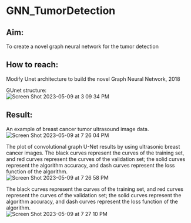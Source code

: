 # GNN_TumorDetection
## Aim: 
To create a novel graph neural network for the tumor detection

## How to reach: 
Modify Unet architecture to build the novel Graph Neural Network, 2018

GUnet structure:  
![Screen Shot 2023-05-09 at 3 09 34 PM](https://github.com/btbbtzhang/GNN_TumorDetection/assets/34163897/581324d7-be17-4e38-a96d-319814312d9c)

## Result:
An example of breast cancer tumor ultrasound image data.  
![Screen Shot 2023-05-09 at 7 26 04 PM](https://github.com/btbbtzhang/GNN_TumorDetection/assets/34163897/b76dd9d7-1ba5-489b-b041-5882df982a4f)

The plot of convolutional graph U-Net results by using ultrasonic breast cancer images. The black curves represent the curves of the training set, and red curves represent the curves of the validation set; the solid curves represent the algorithm accuracy, and dash curves represent the loss function of the algorithm.  
![Screen Shot 2023-05-09 at 7 26 58 PM](https://github.com/btbbtzhang/GNN_TumorDetection/assets/34163897/abdee8a1-5d6a-457a-a20d-f4bc669b920c)

The black curves represent the curves of the training set, and red curves represent the curves of the validation set; the solid curves represent the algorithm accuracy, and dash curves represent the loss function of the algorithm.  
![Screen Shot 2023-05-09 at 7 27 10 PM](https://github.com/btbbtzhang/GNN_TumorDetection/assets/34163897/faaadb70-0dca-406b-861b-ade1edc75c07)

